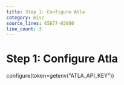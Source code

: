```yaml
---
title: Step 1: Configure Atla
category: misc
source_lines: 65877-65880
line_count: 3
---
```


# Step 1: Configure Atla
configure(token=getenv("ATLA_API_KEY"))

